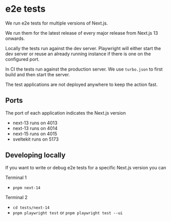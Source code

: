 # e2e tests

We run e2e tests for multiple versions of Next.js.

We run them for the latest release of every major release from Next.js 13 onwards.

Locally the tests run against the dev server. Playwright will either start the dev server or reuse an already running instance if there is one on the configured port.

In CI the tests run against the production server. We use `turbo.json` to first build and then start the server.

The test applications are not deployed anywhere to keep the action fast.

## Ports

The port of each application indicates the Next.js version

- next-13 runs on 4013
- next-13 runs on 4014
- next-15 runs on 4015
- sveltekit runs on 5173

## Developing locally

If you want to write or debug e2e tests for a specific Next.js version you can

Terminal 1

- `pnpm next-14`

Terminal 2

- `cd tests/next-14`
- `pnpm playwright test` or `pnpm playwright test --ui`

